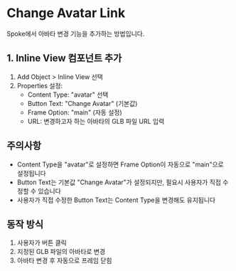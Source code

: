 # Change Avatar Link

Spoke에서 아바타 변경 기능을 추가하는 방법입니다.

## 1. Inline View 컴포넌트 추가
1. Add Object > Inline View 선택
2. Properties 설정:
   - Content Type: "avatar" 선택
   - Button Text: "Change Avatar" (기본값)
   - Frame Option: "main" (자동 설정)
   - URL: 변경하고자 하는 아바타의 GLB 파일 URL 입력

## 주의사항
- Content Type을 "avatar"로 설정하면 Frame Option이 자동으로 "main"으로 설정됩니다
- Button Text는 기본값 "Change Avatar"가 설정되지만, 필요시 사용자가 직접 수정할 수 있습니다
- 사용자가 직접 수정한 Button Text는 Content Type을 변경해도 유지됩니다

## 동작 방식
1. 사용자가 버튼 클릭
2. 지정된 GLB 파일의 아바타로 변경
3. 아바타 변경 후 자동으로 프레임 닫힘 